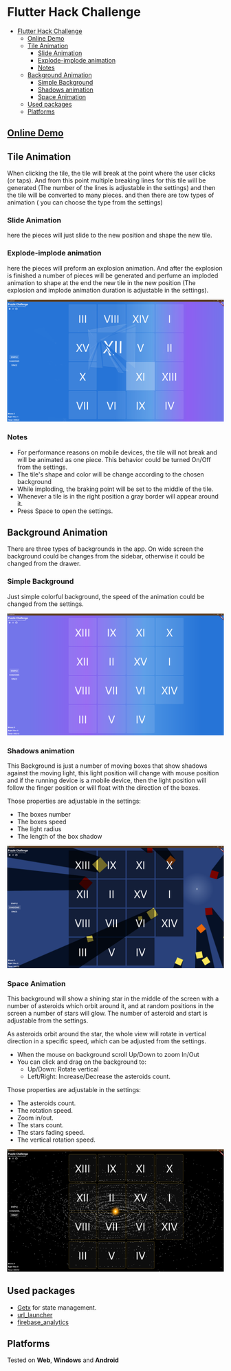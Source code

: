# Flutter Hack Challenge

- [Flutter Hack Challenge](#flutter-hack-challenge)
  - [Online Demo](#online-demo)
  - [Tile Animation](#tile-animation)
    - [Slide Animation](#slide-animation)
    - [Explode-implode animation](#explode-implode-animation)
    - [Notes](#notes)
  - [Background Animation](#background-animation)
    - [Simple Background](#simple-background)
    - [Shadows animation](#shadows-animation)
    - [Space Animation](#space-animation)
  - [Used packages](#used-packages)
  - [Platforms](#platforms)

## [Online Demo](https://flutterhack-e6d80.web.app)

## Tile Animation

When clicking the tile, the tile will break at the point where the user clicks (or taps). And from this point multiple breaking lines for this tile will be generated (The number of the lines is adjustable in the settings) and then the tile will be converted to many pieces. and then there are tow types of animation ( you can choose the type from the settings)

### Slide Animation

here the pieces will just slide to the new position and shape the new tile.

### Explode-implode animation

here the pieces will preform an explosion animation. And after the explosion is finished a number of pieces will be generated and perfume an imploded animation to shape at the end the new tile in the new position (The explosion and implode animation duration is adjustable in the settings).

![Tile Animation](./Screenshots/Explode.PNG)

### Notes

- For performance reasons on mobile devices, the tile will not break and will be animated as one piece. This behavior could be turned On/Off from the settings.
- The tile's shape and color will be change according to the chosen background
- While imploding, the braking point will be set to the middle of the tile.
- Whenever a tile is in the right position a gray border will appear around it.
- Press Space to open the settings.

## Background Animation

There are three types of backgrounds in the app. On wide screen the background could be changes from the sidebar, otherwise it could be changed from the drawer.

### Simple Background

Just simple colorful background, the speed of the animation could be changed from the settings.

![Simple Background](./Screenshots/Background_Simple.PNG)

### Shadows animation

This Background is just a number of moving boxes that show shadows against the moving light, this light position will change with mouse position and if the running device is a mobile device, then the light position will follow the finger position or will float with the direction of the boxes.

Those properties are adjustable in the settings:

- The boxes number
- The boxes speed
- The light radius
- The length of the box shadow

![ Shadows animation](./Screenshots/Background_Shadows.PNG)

### Space Animation

This background will show a shining star in the middle of the screen with a number of asteroids which orbit around it, and at random positions in the screen a number of stars will glow. The number of asteroid and start is adjustable from the settings.

As asteroids orbit around the star, the whole view will rotate in vertical direction in a specific speed, which can be adjusted from the settings.

- When the mouse on background scroll Up/Down to zoom In/Out
- You can click and drag on the background to:
  - Up/Down: Rotate vertical
  - Left/Right: Increase/Decrease the asteroids count.

Those properties are adjustable in the settings:

- The asteroids count.
- The rotation speed.
- Zoom in/out.
- The stars count.
- The stars fading speed.
- The vertical rotation speed.

![ Space animation](./Screenshots/Background_Space.PNG)

## Used packages

- [Getx](https://pub.dev/packages/get) for state management.
- [url_launcher](https://pub.dev/packages/url_launcher)
- [firebase_analytics](https://pub.dev/packages/firebase_analytics)

## Platforms

Tested on **Web**, **Windows** and **Android**
